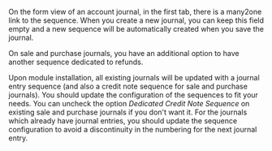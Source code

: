 On the form view of an account journal, in the first tab, there is a
many2one link to the sequence. When you create a new journal, you can
keep this field empty and a new sequence will be automatically created
when you save the journal.

On sale and purchase journals, you have an additional option to have
another sequence dedicated to refunds.

Upon module installation, all existing journals will be updated with a
journal entry sequence (and also a credit note sequence for sale and
purchase journals). You should update the configuration of the sequences
to fit your needs. You can uncheck the option *Dedicated Credit Note
Sequence* on existing sale and purchase journals if you don't want it.
For the journals which already have journal entries, you should update
the sequence configuration to avoid a discontinuity in the numbering for
the next journal entry.
